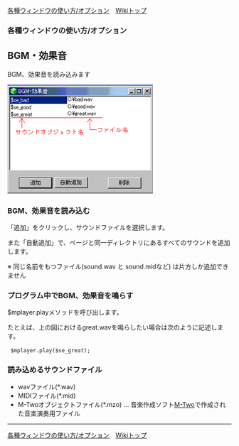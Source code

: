 
[各種ウィンドウの使い方/オプション](./wnd-use-opt)&emsp;[Wikiトップ](./)

<title>各種ウィンドウの使い方/オプション - BGM・効果音</title>

### 各種ウィンドウの使い方/オプション
## BGM・効果音


BGM、効果音を読み込みます

![bgmwin.png](./img/bgmwin.png)

### BGM、効果音を読み込む

「追加」をクリックし、サウンドファイルを選択します。

また「自動追加」で、ページと同一ディレクトリにあるすべてのサウンドを追加します。

※ 同じ名前をもつファイル(sound.wav と sound.midなど) は片方しか追加できません

### プログラム中でBGM、効果音を鳴らす

$mplayer.playメソッドを呼び出します。

たとえば、上の図におけるgreat.wavを鳴らしたい場合は次のように記述します。

```
 $mplayer.play($se_great);
```
### 読み込めるサウンドファイル


- wavファイル(*.wav)  
- MIDIファイル(*.mid)  
- M-Twoオブジェクトファイル(*.mzo) ... 音楽作成ソフト[M-Two](./download#m-two)で作成された音楽演奏用ファイル


***

[各種ウィンドウの使い方/オプション](./wnd-use-opt)&emsp;[Wikiトップ](./)

